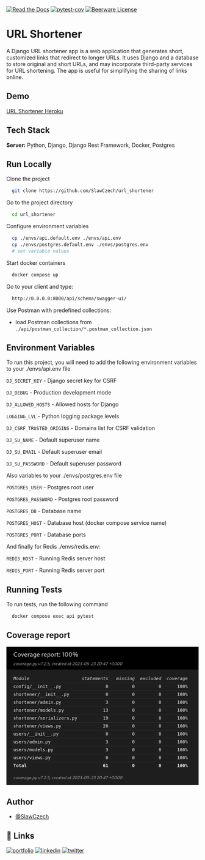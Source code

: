 [![Read the Docs](https://img.shields.io/badge/documentation-yes-brightgreen.svg)](https://choosealicense.com/licenses/mit/)
[![pytest-cov](https://img.shields.io/badge/coverage-100%25-green)]()
[![Beerware License](https://img.shields.io/badge/license-Beerware-yellow)](https://github.com/SlawCzech/url_shortener/blob/master/LICENSE)

# URL Shortener

A Django URL shortener app is a web application that generates short, customized links that redirect to longer URLs. It uses Django and a database to store original and short URLs, and may incorporate third-party services for URL shortening. The app is useful for simplifying the sharing of links online.


## Demo

[URL Shortener Heroku](https://heroku.com/)



## Tech Stack

**Server:** Python, Django, Django Rest Framework, Docker, Postgres


## Run Locally

Clone the project

```bash
  git clone https://github.com/SlawCzech/url_shortener
```

Go to the project directory

```bash
  cd url_shortener
```

Configure environment variables

```bash
  cp ./envs/api.default.env ./envs/api.env
  cp ./envs/postgres.default.env ./envs/postgres.env
  # set variable values
```

Start docker containers

```bash
  docker compose up
```

Go to your client and type:
```bash
  http://0.0.0.0:8000/api/schema/swagger-ui/
```

Use Postman with predefined collections:
- load Postman collections from `./api/postman_collection/*.postman_collection.json`

## Environment Variables

To run this project, you will need to add the following environment variables to your ./envs/api.env file

`DJ_SECRET_KEY` - Django secret key for CSRF

`DJ_DEBUG` - Production development mode

`DJ_ALLOWED_HOSTS` - Allowed hosts for Django

`LOGGING_LVL` - Python logging package levels

`DJ_CSRF_TRUSTED_ORIGINS` - Domains list for CSRF validation

`DJ_SU_NAME` - Default superuser name

`DJ_SU_EMAIL` - Default superuser email

`DJ_SU_PASSWORD` - Default superuser password

Also variables to your ./envs/postgres.env file

`POSTGRES_USER` - Postgres root user

`POSTGRES_PASSWORD` - Postgres root password

`POSTGRES_DB` - Database name

`POSTGRES_HOST` - Database host (docker compose service name)

`POSTGRES_PORT` - Database ports

And finally for Redis ./envs/redis.env:

`REDIS_HOST` - Running Redis server host

`REDIS_PORT` - Running Redis server port

## Running Tests

To run tests, run the following command

```bash
  docker compose exec api pytest
```


## Coverage report

![Coverage report](https://raw.githubusercontent.com/SlawCzech/url_shortener/master/screenshots/pytest_coverage.png)


## Author

- [@SlawCzech](https://github.com/SlawCzech)


## 🔗 Links
[![portfolio](https://img.shields.io/badge/my_portfolio-000?style=for-the-badge&logo=ko-fi&logoColor=white)](https://github.com/SlawCzech?tab=repositories)
[![linkedin](https://img.shields.io/badge/linkedin-0A66C2?style=for-the-badge&logo=linkedin&logoColor=white)](https://www.linkedin.com/in/s%C5%82awomir-czech-25773a243/)
[![twitter](https://img.shields.io/badge/twitter-1DA1F2?style=for-the-badge&logo=twitter&logoColor=white)](https://twitter.com/saek_cz)

